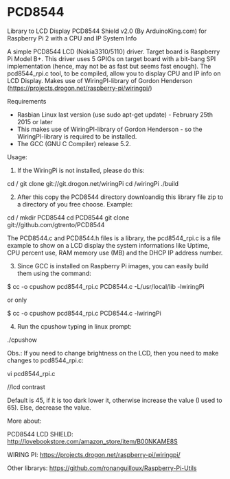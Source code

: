 # PCD8544
Library to LCD Display PCD8544 Shield v2.0 (By ArduinoKing.com) for Raspberry Pi 2 with a CPU and IP System Info

A simple PCD8544 LCD (Nokia3310/5110) driver. Target board is Raspberry Pi Model B+. 
This driver uses 5 GPIOs on target board with a bit-bang SPI implementation (hence, may not be as fast but seems fast enough). The pcd8544_rpi.c tool, to be compiled, allow you to display CPU and IP info on LCD Display. 
Makes use of WiringPI-library of Gordon Henderson (https://projects.drogon.net/raspberry-pi/wiringpi/)

Requirements

- Rasbian Linux last version (use sudo apt-get update) - February 25th 2015 or later 
- This makes use of WiringPI-library of Gordon Henderson - so the WiringPI-library is required to be installed.
- The GCC (GNU C Compiler) release 5.2.

Usage:

1) If the WiringPi is not installed, please do this:

cd /
git clone git://git.drogon.net/wiringPi
cd /wiringPi
./build

2) After this copy the PCD8544 directory downloandig this library file zip to a directory of you free choose.
Example:

cd /
mkdir PCD8544
cd PCD8544
git clone git://github.com/gtrento/PCD8544

The PCD8544.c and PCD8544.h files is a library, the pcd8544_rpi.c is a file example to show on a LCD display the system informations like Uptime, CPU percent use, RAM memory use (MB) and the DHCP IP address number.

3) Since GCC is installed on Raspberry Pi images, you can easily build them using the command:

$ cc -o cpushow pcd8544_rpi.c PCD8544.c  -L/usr/local/lib -lwiringPi

or only

$ cc -o cpushow pcd8544_rpi.c PCD8544.c -lwiringPi

4) Run the cpushow typing in linux prompt:

./cpushow

Obs.: If you need to change brightness on the LCD, then you need to make changes to pcd8544_rpi.c:

vi pcd8544_rpi.c

//lcd contrast

Default is 45, if it is too dark lower it, otherwise increase the value (I used to 65). Else, decrease the value.


More about:

PCD8544 LCD SHIELD: http://lovebookstore.com/amazon_store/item/B00NKAME8S

WIRING PI: https://projects.drogon.net/raspberry-pi/wiringpi/

Other librarys: https://github.com/ronanguilloux/Raspberry-Pi-Utils


